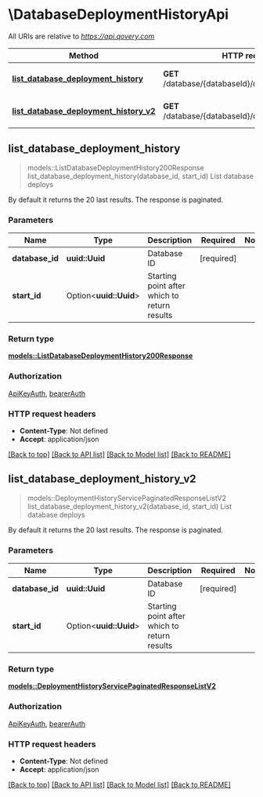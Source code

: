 # \DatabaseDeploymentHistoryApi

All URIs are relative to *https://api.qovery.com*

Method | HTTP request | Description
------------- | ------------- | -------------
[**list_database_deployment_history**](DatabaseDeploymentHistoryApi.md#list_database_deployment_history) | **GET** /database/{databaseId}/deploymentHistory | List database deploys
[**list_database_deployment_history_v2**](DatabaseDeploymentHistoryApi.md#list_database_deployment_history_v2) | **GET** /database/{databaseId}/deploymentHistoryV2 | List database deploys



## list_database_deployment_history

> models::ListDatabaseDeploymentHistory200Response list_database_deployment_history(database_id, start_id)
List database deploys

By default it returns the 20 last results. The response is paginated.

### Parameters


Name | Type | Description  | Required | Notes
------------- | ------------- | ------------- | ------------- | -------------
**database_id** | **uuid::Uuid** | Database ID | [required] |
**start_id** | Option<**uuid::Uuid**> | Starting point after which to return results |  |

### Return type

[**models::ListDatabaseDeploymentHistory200Response**](listDatabaseDeploymentHistory_200_response.md)

### Authorization

[ApiKeyAuth](../README.md#ApiKeyAuth), [bearerAuth](../README.md#bearerAuth)

### HTTP request headers

- **Content-Type**: Not defined
- **Accept**: application/json

[[Back to top]](#) [[Back to API list]](../README.md#documentation-for-api-endpoints) [[Back to Model list]](../README.md#documentation-for-models) [[Back to README]](../README.md)


## list_database_deployment_history_v2

> models::DeploymentHistoryServicePaginatedResponseListV2 list_database_deployment_history_v2(database_id, start_id)
List database deploys

By default it returns the 20 last results. The response is paginated.

### Parameters


Name | Type | Description  | Required | Notes
------------- | ------------- | ------------- | ------------- | -------------
**database_id** | **uuid::Uuid** | Database ID | [required] |
**start_id** | Option<**uuid::Uuid**> | Starting point after which to return results |  |

### Return type

[**models::DeploymentHistoryServicePaginatedResponseListV2**](DeploymentHistoryServicePaginatedResponseListV2.md)

### Authorization

[ApiKeyAuth](../README.md#ApiKeyAuth), [bearerAuth](../README.md#bearerAuth)

### HTTP request headers

- **Content-Type**: Not defined
- **Accept**: application/json

[[Back to top]](#) [[Back to API list]](../README.md#documentation-for-api-endpoints) [[Back to Model list]](../README.md#documentation-for-models) [[Back to README]](../README.md)

